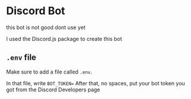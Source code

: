 # Discord Bot
this bot is not good dont use yet

I used the Discord.js package to create this bot

## `.env` file

Make sure to add a file called `.env`. 

In that file, write `BOT_TOKEN=` After that, no spaces, put your bot token you got from the Discord Developers page
